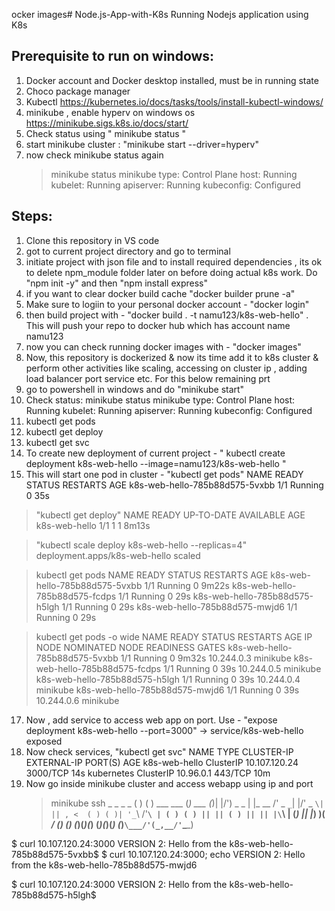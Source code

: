 ocker images# Node.js-App-with-K8s
Running Nodejs application using K8s

## Prerequisite to run on windows:
1. Docker account and Docker desktop installed, must be in running state
2. Choco package manager
3. Kubectl https://kubernetes.io/docs/tasks/tools/install-kubectl-windows/
4. minikube , enable hyperv on windows os https://minikube.sigs.k8s.io/docs/start/
5. Check status using " minikube status "
6. start minikube cluster : "minikube start --driver=hyperv"
7. now check minikube status again
     > minikube status
        minikube
        type: Control Plane
        host: Running
        kubelet: Running
        apiserver: Running
        kubeconfig: Configured
## Steps:
1. Clone this repository in VS code
2. got to current project directory and go to terminal
3. initiate project with json file and  to install required dependencies , its ok to delete npm_module folder later on before doing actual k8s work. Do "npm init -y" and then "npm install express"
4. if you want to clear docker build cache "docker builder prune -a"
5. Make sure to logiin to your personal docker account - "docker login"
6. then build project with - "docker build . -t namu123/k8s-web-hello" . This will push your repo to docker hub which has account name namu123
7. now you can check running docker images with - "docker images"
8. Now, this repository is dockerized & now its time add it to k8s cluster & perform other activities like scaling, accessing on cluster ip , adding load balancer port service etc. For this below remaining prt
9. go to powershell in windows  and do "minikube start"
10. Check status:  minikube status
                    minikube
                    type: Control Plane
                    host: Running
                    kubelet: Running
                    apiserver: Running
                    kubeconfig: Configured
11. kubectl get pods
12. kubectl get deploy
13. kubectl get svc
14. To create new deployment of current project - " kubectl create deployment k8s-web-hello --image=namu123/k8s-web-hello "
15. This will start one pod in cluster -  "kubectl get pods"
NAME                             READY   STATUS    RESTARTS   AGE
k8s-web-hello-785b88d575-5vxbb   1/1     Running   0          35s

>"kubectl get deploy"
NAME            READY   UP-TO-DATE   AVAILABLE   AGE
k8s-web-hello   1/1     1            1           8m13s

> "kubectl scale deploy k8s-web-hello --replicas=4"
deployment.apps/k8s-web-hello scaled

>   kubectl get pods
NAME                             READY   STATUS    RESTARTS   AGE
k8s-web-hello-785b88d575-5vxbb   1/1     Running   0          9m22s
k8s-web-hello-785b88d575-fcdps   1/1     Running   0          29s
k8s-web-hello-785b88d575-h5lgh   1/1     Running   0          29s
k8s-web-hello-785b88d575-mwjd6   1/1     Running   0          29s

>  kubectl get pods -o wide
NAME                             READY   STATUS    RESTARTS   AGE     IP           NODE       NOMINATED NODE   READINESS GATES
k8s-web-hello-785b88d575-5vxbb   1/1     Running   0          9m32s   10.244.0.3   minikube   <none>           <none>
k8s-web-hello-785b88d575-fcdps   1/1     Running   0          39s     10.244.0.5   minikube   <none>           <none>
k8s-web-hello-785b88d575-h5lgh   1/1     Running   0          39s     10.244.0.4   minikube   <none>           <none>
k8s-web-hello-785b88d575-mwjd6   1/1     Running   0          39s     10.244.0.6   minikube   <none>           <none>

17. Now , add service to access web app on port. Use - "expose deployment k8s-web-hello --port=3000"
     -> service/k8s-web-hello exposed
18. Now check services,  "kubectl get svc"
NAME            TYPE        CLUSTER-IP      EXTERNAL-IP   PORT(S)    AGE
k8s-web-hello   ClusterIP   10.107.120.24   <none>        3000/TCP   14s
kubernetes      ClusterIP   10.96.0.1       <none>        443/TCP    10m
19. Now go inside minikube cluster and access webapp using ip and port
    > minikube ssh
                         _             _
            _         _ ( )           ( )
  ___ ___  (_)  ___  (_)| |/')  _   _ | |_      __
/' _ ` _ `\| |/' _ `\| || , <  ( ) ( )| '_`\  /'__`\
| ( ) ( ) || || ( ) || || |\`\ | (_) || |_) )(  ___/
(_) (_) (_)(_)(_) (_)(_)(_) (_)`\___/'(_,__/'`\____)

$ curl 10.107.120.24:3000
VERSION 2: Hello from the k8s-web-hello-785b88d575-5vxbb$
$ curl 10.107.120.24:3000; echo
VERSION 2: Hello from the k8s-web-hello-785b88d575-mwjd6

$ curl 10.107.120.24:3000
VERSION 2: Hello from the k8s-web-hello-785b88d575-h5lgh$

